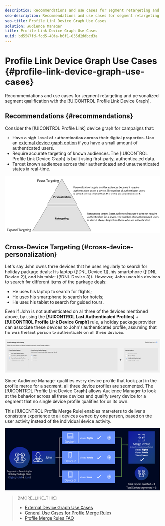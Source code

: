 ```yaml
---
description: Recommendations and use cases for segment retargeting and personalized segment qualification with the Profile Link device graph.
seo-description: Recommendations and use cases for segment retargeting and personalized segment qualification with the Profile Link device graph.
seo-title: Profile Link Device Graph Use Cases
solution: Audience Manager
title: Profile Link Device Graph Use Cases
uuid: bd5567fd-fcd5-40ba-b6f1-035d2ddbcd3a
---
```


# Profile Link Device Graph Use Cases {#profile-link-device-graph-use-cases}

Recommendations and use cases for segment retargeting and personalized segment qualification with the [!UICONTROL Profile Link Device Graph].

## Recommendations {#recommendations}

Consider the [!UICONTROL Profile Link] device graph for campaigns that:

* Have a high-level of authentication across their digital properties. Use an [external device graph option](merge-rule-definitions.md#device-options) if you have a small amount of authenticated users.
* Require accurate targeting of known audiences. The [!UICONTROL Profile Link Device Graph] is built using first-party, authenticated data.
* Target known audiences across their authenticated and unauthenticated states in real-time.

![](assets/merge-rule-triangle2.png)

## Cross-Device Targeting {#cross-device-personalization}

Let's say John owns three devices that he uses regularly to search for holiday package deals: his laptop ([!DNL Device 1]), his smartphone ([!DNL Device 2]), and his tablet ([!DNL Device 3]). However, John uses his devices to search for different items of the package deals:

* He uses his laptop to search for flights;
* He uses his smartphone to search for hotels;
* He uses his tablet to search for guided tours.

Even if John is not authenticated on all three of the devices mentioned above, by using the **[!UICONTROL Last Authenticated Profiles]** + **[!UICONTROL Profile Link Device Graph]** rule, a holiday package provider can associate these devices to John's authenticated profile, assuming that he was the last person to authenticate on all three devices.

![last-device-graph](assets/last-device-graph.png)

Since Audience Manager qualifies every device profile that took part in the profile merge for a segment, all three device profiles are segmented. The [!UICONTROL Profile Link Device Graph] allows Audience Manager to look at the behavior across all three devices and qualify every device for a segment that no single device profile qualifies for on its own.

This [!UICONTROL Profile Merge Rule] enables marketers to deliver a consistent experience to all devices owned by one person, based on the user activity instead of the individual device activity.

![cross-device-personalization](assets/cross-device-personalization.png)

>[!MORE_LIKE_THIS]
>
>* [External Device Graph Use Cases](external-graph-use-cases.md)
>* [General Use Cases for Profile Merge Rules](merge-rule-targeting-options.md)
>* [Profile Merge Rules FAQ](../../faq/faq-profile-merge.md)
